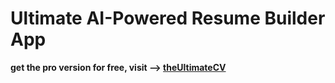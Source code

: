 <h1> Ultimate AI-Powered Resume Builder App </h1>

**get the pro version for free, visit --> [theUltimateCV]([url](https://ultimatecv.netlify.app))**
